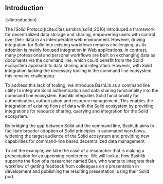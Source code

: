 ## Introduction
{:#introduction}

<!-- * Integrating Solid in workflows requires intensive knowledge of libraries and programming languages. -->
<!-- * Where BASH allows for straightforward integration in existing workflows, Solid has little tooling to support this. -->
<!-- * We present BashLib as a Solid authentication wrapper for common BASH functionality and Solid-specific additions -->
<!-- * Goal to enable CLI flows to integrate Solid in their workflow -->



The [Solid Protocol](cite:cites sambra_solid_2016) introduced a framework 
for decentralized data storage and sharing, 
empowering users with control over their data in an interoperable web environment.
However, driving integration for Solid into existing workflows remains challenging, 
as its adoption is mainly focused integration in Web applications.
In contrast, many professional and personal workflows are built on exchanging 
data as documents via the command line, which could benefit from the Solid ecosystem
approach to data sharing and integration. However, with Solid integration lacking
the necessary tooling in the command line ecosystem, this remains challenging.

To address this lack of tooling, we introduce BashLib as a command line utility to
integrate Solid authentication and data sharing functionality into the command line ecosystem. 
Bashlib integrates Solid functionality for authentication, authorization and resource management.
This enables the integration of existing flows of data with the Solid ecosystem by 
providing integrations for resource sharing, querying and integration fpr the Solid ecosystem.

By bridging the gap between Solid and the command line, 
BashLib aims to facilitate broader adoption of Solid principles in automated workflows, 
widening the target audience of the Solid ecosystem 
and providing new capabilities for command-line based decentralized data management.

To set the example, we take the case of a researcher that is making a presentation
for an upcoming conference. We will look at how Bashlib supports the flow of 
a researcher named Ben, who wants to integrate their workflow of getting feedback
from colleagues on a presentation in development and publishing the resulting 
presentation, using their Solid pod.